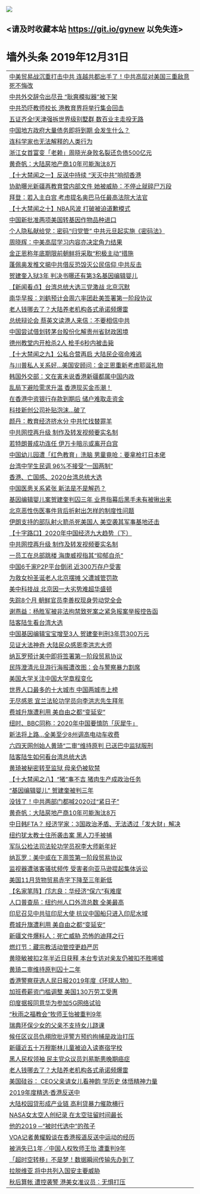 
<tr>
  <td align=center><img src="https://cdn.jsdelivr.net/gh/gyoupiodf/im1/%E5%BE%AE%E4%BF%A1%E8%AF%B4%E6%98%8E4.jpg" /></td>  
</tr>

## <请及时收藏本站 https://git.io/gynew 以免失连> </a>
# 墙外头条 2019年12月31日</a>

<table>


<tr><td colspan="2" align="left"><a href="https://xball.casa/oo.aspx?name=c1112477&key=eqxowaguscvmxdgc&from=gy">中美贸易战沉重打击中共 连越共都出手了！中共高层对美国三重敌意 死不悔改</a></td></tr>
<tr><td colspan="2" align="left"><a href="https://xball.casa/oo.aspx?name=c1112484&key=eqxowaguscvmxdgc&from=gy">中共外交辞令出尽丑 “耿爽模拟器”被下架</a></td></tr>
<tr><td colspan="2" align="left"><a href="https://xball.casa/oo.aspx?name=c1112421&key=eqxowaguscvmxdgc&from=gy">中共恐吓教师校长 港教育界将举行集会回击</a></td></tr>
<tr><td colspan="2" align="left"><a href="https://xball.casa/oo.aspx?name=c1112461&key=eqxowaguscvmxdgc&from=gy">五证齐全!天津强拆世界级别墅群 数百业主走投无路</a></td></tr>
<tr><td colspan="2" align="left"><a href="https://xball.casa/oo.aspx?name=c1112478&key=eqxowaguscvmxdgc&from=gy">中国地方政府大量债务即将到期 会发生什么？</a></td></tr>
<tr><td colspan="2" align="left"><a href="https://xball.casa/oo.aspx?name=c1112500&key=eqxowaguscvmxdgc&from=gy">连科学家也无法解释的人类行为</a></td></tr>
<tr><td colspan="2" align="left"><a href="https://xball.casa/oo.aspx?name=c1112435&key=eqxowaguscvmxdgc&from=gy">浙江女首富变「老赖」周晓光身败名裂还负债500亿元</a></td></tr>
<tr><td colspan="2" align="left"><a href="https://xball.casa/oo.aspx?name=c1112481&key=eqxowaguscvmxdgc&from=gy">黄奇帆：大陆房地产商10年可能淘汰8万</a></td></tr>
<tr><td colspan="2" align="left"><a href="https://xball.casa/oo.aspx?name=c1112427&key=eqxowaguscvmxdgc&from=gy">【十大禁闻之一】反送中持续 “天灭中共”响彻香港</a></td></tr>
<tr><td colspan="2" align="left"><a href="https://xball.casa/oo.aspx?name=c1112452&key=eqxowaguscvmxdgc&from=gy">协助曝光新疆再教育营内部文件 她被威胁：不停止就碎尸万段</a></td></tr>
<tr><td colspan="2" align="left"><a href="https://xball.casa/oo.aspx?name=c1112475&key=eqxowaguscvmxdgc&from=gy">拜登：若入主白宫 考虑提名奥巴马任最高法院大法官</a></td></tr>
<tr><td colspan="2" align="left"><a href="https://xball.casa/oo.aspx?name=c1112442&key=eqxowaguscvmxdgc&from=gy">【十大禁闻之十】NBA风波 打破被迫道歉模式</a></td></tr>
<tr><td colspan="2" align="left"><a href="https://xball.casa/oo.aspx?name=c1112502&key=eqxowaguscvmxdgc&from=gy">中国新批准两项美国转基因作物品种进口</a></td></tr>
<tr><td colspan="2" align="left"><a href="https://xball.casa/oo.aspx?name=c1112509&key=eqxowaguscvmxdgc&from=gy">个人隐私献给党：密码“归党管” 中共元旦起实施《密码法》</a></td></tr>
<tr><td colspan="2" align="left"><a href="https://xball.casa/oo.aspx?name=c1112487&key=eqxowaguscvmxdgc&from=gy">周晓辉：中美高层学习内容亦决定角力结果</a></td></tr>
<tr><td colspan="2" align="left"><a href="https://xball.casa/oo.aspx?name=c1112504&key=eqxowaguscvmxdgc&from=gy">金正恩称年底期限前朝鲜将采取“积极主动”措施</a></td></tr>
<tr><td colspan="2" align="left"><a href="https://xball.casa/oo.aspx?name=c1112501&key=eqxowaguscvmxdgc&from=gy">蓬佩奥发推文揭中共借反恐毁灭公民信仰 中共反击</a></td></tr>
<tr><td colspan="2" align="left"><a href="https://xball.casa/oo.aspx?name=c1112471&key=eqxowaguscvmxdgc&from=gy">贺建奎入狱3年 判决书曝还有第3名基因编辑婴儿</a></td></tr>
<tr><td colspan="2" align="left"><a href="https://xball.casa/oo.aspx?name=c1112469&key=eqxowaguscvmxdgc&from=gy">【新闻看点】台湾总统大选三党激战 北京沉默</a></td></tr>
<tr><td colspan="2" align="left"><a href="https://xball.casa/oo.aspx?name=c1112434&key=eqxowaguscvmxdgc&from=gy">南华早报：刘鹤预计会周六率团赴美签署第一阶段协议</a></td></tr>
<tr><td colspan="2" align="left"><a href="https://xball.casa/oo.aspx?name=c1112507&key=eqxowaguscvmxdgc&from=gy">老人钱哪去了？大陆养老机构各式承诺频爆雷</a></td></tr>
<tr><td colspan="2" align="left"><a href="https://xball.casa/oo.aspx?name=c1112483&key=eqxowaguscvmxdgc&from=gy">总统辩论会 蔡英文读港人来信：不要相信中共</a></td></tr>
<tr><td colspan="2" align="left"><a href="https://xball.casa/oo.aspx?name=c1112480&key=eqxowaguscvmxdgc&from=gy">中国尝试借划转茅台股份化解贵州省财政困境</a></td></tr>
<tr><td colspan="2" align="left"><a href="https://xball.casa/oo.aspx?name=c1112513&key=eqxowaguscvmxdgc&from=gy">德州教堂内开枪杀2人 枪手6秒内被击毙</a></td></tr>
<tr><td colspan="2" align="left"><a href="https://xball.casa/oo.aspx?name=c1112443&key=eqxowaguscvmxdgc&from=gy">【十大禁闻之九】公私合营再启 大陆民企宿命难逃</a></td></tr>
<tr><td colspan="2" align="left"><a href="https://xball.casa/oo.aspx?name=c1112503&key=eqxowaguscvmxdgc&from=gy">与川普私人关系好…美国安顾问：金正恩重新考虑耶诞礼物</a></td></tr>
<tr><td colspan="2" align="left"><a href="https://xball.casa/oo.aspx?name=c1112459&key=eqxowaguscvmxdgc&from=gy">韩国外交部：文在寅未说香港新疆都属中国内政</a></td></tr>
<tr><td colspan="2" align="left"><a href="https://xball.casa/oo.aspx?name=c1112465&key=eqxowaguscvmxdgc&from=gy">乱局下避险需求升温 香港现买金币潮！</a></td></tr>
<tr><td colspan="2" align="left"><a href="https://xball.casa/oo.aspx?name=c1112463&key=eqxowaguscvmxdgc&from=gy">在香港中资银行存款到期后 储户难取走资金</a></td></tr>
<tr><td colspan="2" align="left"><a href="https://xball.casa/oo.aspx?name=c1112488&key=eqxowaguscvmxdgc&from=gy">科技新创公司补贴泡沫…破了</a></td></tr>
<tr><td colspan="2" align="left"><a href="https://xball.casa/oo.aspx?name=c1112441&key=eqxowaguscvmxdgc&from=gy">颜丹：教育经济挤水分 中共忙找替罪羊</a></td></tr>
<tr><td colspan="2" align="left"><a href="https://xball.casa/oo.aspx?name=c1112456&key=eqxowaguscvmxdgc&from=gy">中共网控再升级  制作及转发视频要实名制</a></td></tr>
<tr><td colspan="2" align="left"><a href="https://xball.casa/oo.aspx?name=c1112464&key=eqxowaguscvmxdgc&from=gy">若特朗普成功连任 伊万卡暗示或离开白宫</a></td></tr>
<tr><td colspan="2" align="left"><a href="https://xball.casa/oo.aspx?name=c1112454&key=eqxowaguscvmxdgc&from=gy">中国幼儿园遭「红色教育」洗脑 男童竟呛：要拿枪打日本佬</a></td></tr>
<tr><td colspan="2" align="left"><a href="https://xball.casa/oo.aspx?name=c1112511&key=eqxowaguscvmxdgc&from=gy">台湾中学生民调 96%不接受“一国两制”</a></td></tr>
<tr><td colspan="2" align="left"><a href="https://xball.casa/oo.aspx?name=c1112505&key=eqxowaguscvmxdgc&from=gy">香港、亡国感、2020台湾总统大选</a></td></tr>
<tr><td colspan="2" align="left"><a href="https://xball.casa/oo.aspx?name=c1112506&key=eqxowaguscvmxdgc&from=gy">中国医患关系紧张 新法是不是解药？</a></td></tr>
<tr><td colspan="2" align="left"><a href="https://xball.casa/oo.aspx?name=c1112512&key=eqxowaguscvmxdgc&from=gy">基因编辑婴儿案贺建奎判囚三年 业界指幕后黑手未有被揪出来</a></td></tr>
<tr><td colspan="2" align="left"><a href="https://xball.casa/oo.aspx?name=c1112451&key=eqxowaguscvmxdgc&from=gy">北京恶性伤医事件背后折射出怎样的制度性问题</a></td></tr>
<tr><td colspan="2" align="left"><a href="https://xball.casa/oo.aspx?name=c1112537&key=eqxowaguscvmxdgc&from=gy">伊朗支持的部队射火箭杀死美国人 美空袭其军事基地还击</a></td></tr>
<tr><td colspan="2" align="left"><a href="https://xball.casa/oo.aspx?name=c1112440&key=eqxowaguscvmxdgc&from=gy">【十字路口】2020年中国经济九大趋势（下）</a></td></tr>
<tr><td colspan="2" align="left"><a href="https://xball.casa/oo.aspx?name=c1112473&key=eqxowaguscvmxdgc&from=gy">中共网控再升级 制作及转发视频要实名制</a></td></tr>
<tr><td colspan="2" align="left"><a href="https://xball.casa/oo.aspx?name=c1112485&key=eqxowaguscvmxdgc&from=gy">一员工在总部跳楼 海康威视指其“抑郁自杀”</a></td></tr>
<tr><td colspan="2" align="left"><a href="https://xball.casa/oo.aspx?name=c1112449&key=eqxowaguscvmxdgc&from=gy">中国6千家P2P平台倒闭 近300万存户受害</a></td></tr>
<tr><td colspan="2" align="left"><a href="https://xball.casa/oo.aspx?name=c1112516&key=eqxowaguscvmxdgc&from=gy">为救女扮圣诞老人北京摆摊 父遭城管罚款</a></td></tr>
<tr><td colspan="2" align="left"><a href="https://xball.casa/oo.aspx?name=c1112518&key=eqxowaguscvmxdgc&from=gy">美中科技战 北京因一大劣势难超华盛顿</a></td></tr>
<tr><td colspan="2" align="left"><a href="https://xball.casa/oo.aspx?name=c1112455&key=eqxowaguscvmxdgc&from=gy">失踪8个月 朝鲜官员李善权现身劳动党全会</a></td></tr>
<tr><td colspan="2" align="left"><a href="https://xball.casa/oo.aspx?name=c1112470&key=eqxowaguscvmxdgc&from=gy">谢燕益：杨胜军被非法拘禁致死案之紧急报案举报控告函</a></td></tr>
<tr><td colspan="2" align="left"><a href="https://xball.casa/oo.aspx?name=c1112508&key=eqxowaguscvmxdgc&from=gy">陆客陆生看台湾大选</a></td></tr>
<tr><td colspan="2" align="left"><a href="https://xball.casa/oo.aspx?name=c1112453&key=eqxowaguscvmxdgc&from=gy">中国基因编辑宝宝增至3人 贺建奎判刑3年罚300万元</a></td></tr>
<tr><td colspan="2" align="left"><a href="https://xball.casa/oo.aspx?name=c1112486&key=eqxowaguscvmxdgc&from=gy">见证大法神奇 大陆民众感恩李洪志大师</a></td></tr>
<tr><td colspan="2" align="left"><a href="https://xball.casa/oo.aspx?name=c1112450&key=eqxowaguscvmxdgc&from=gy">纳瓦罗预计美中即将签署第一阶段贸易协议</a></td></tr>
<tr><td colspan="2" align="left"><a href="https://xball.casa/oo.aspx?name=c1112460&key=eqxowaguscvmxdgc&from=gy">民阵澄清元旦游行海报遭改图：会与警察暴力割席</a></td></tr>
<tr><td colspan="2" align="left"><a href="https://xball.casa/oo.aspx?name=c1112479&key=eqxowaguscvmxdgc&from=gy">美国大学关注中国大学章程变化</a></td></tr>
<tr><td colspan="2" align="left"><a href="https://xball.casa/oo.aspx?name=c1112515&key=eqxowaguscvmxdgc&from=gy">世界人口最多的十大城市 中国两城市上榜</a></td></tr>
<tr><td colspan="2" align="left"><a href="https://xball.casa/oo.aspx?name=c1112494&key=eqxowaguscvmxdgc&from=gy">无尽感恩 宜兰法轮功学员向李洪志先生拜年</a></td></tr>
<tr><td colspan="2" align="left"><a href="https://xball.casa/oo.aspx?name=c1112535&key=eqxowaguscvmxdgc&from=gy">费城升旗遭利用 美自由之都“变延安”</a></td></tr>
<tr><td colspan="2" align="left"><a href="https://xball.casa/oo.aspx?name=c1112448&key=eqxowaguscvmxdgc&from=gy">纽时、BBC同称：2020年中国要慎防「灰犀牛」</a></td></tr>
<tr><td colspan="2" align="left"><a href="https://xball.casa/oo.aspx?name=c1112476&key=eqxowaguscvmxdgc&from=gy">新法将上路…全美至少8州调高电动车收费</a></td></tr>
<tr><td colspan="2" align="left"><a href="https://xball.casa/oo.aspx?name=c1112458&key=eqxowaguscvmxdgc&from=gy">六四天网创始人黄琦“二审”维持原判 已送巴中监狱服刑</a></td></tr>
<tr><td colspan="2" align="left"><a href="https://xball.casa/oo.aspx?name=c1112517&key=eqxowaguscvmxdgc&from=gy">陆客陆生如何看台湾总统大选</a></td></tr>
<tr><td colspan="2" align="left"><a href="https://xball.casa/oo.aspx?name=c1112426&key=eqxowaguscvmxdgc&from=gy">黄琦被秘密转至监狱 母亲仍被软禁</a></td></tr>
<tr><td colspan="2" align="left"><a href="https://xball.casa/oo.aspx?name=c1112445&key=eqxowaguscvmxdgc&from=gy">【十大禁闻之八】“猪”事不吉 猪肉生产成政治任务</a></td></tr>
<tr><td colspan="2" align="left"><a href="https://xball.casa/oo.aspx?name=c1112444&key=eqxowaguscvmxdgc&from=gy">“基因编辑婴儿” 贺建奎被判三年</a></td></tr>
<tr><td colspan="2" align="left"><a href="https://xball.casa/oo.aspx?name=c1112467&key=eqxowaguscvmxdgc&from=gy">没钱了！中共两部门都喊2020过“紧日子”</a></td></tr>
<tr><td colspan="2" align="left"><a href="https://xball.casa/oo.aspx?name=c1112468&key=eqxowaguscvmxdgc&from=gy">黄奇帆：大陆房地产商10年可能淘汰8万</a></td></tr>
<tr><td colspan="2" align="left"><a href="https://xball.casa/oo.aspx?name=c1112447&key=eqxowaguscvmxdgc&from=gy">中日韩FTA？ 经济学家：3国政治矛盾、无法透过「发大财」解决</a></td></tr>
<tr><td colspan="2" align="left"><a href="https://xball.casa/oo.aspx?name=c1112510&key=eqxowaguscvmxdgc&from=gy">纽约犹太教士住所袭击案 黑人刀手被捕</a></td></tr>
<tr><td colspan="2" align="left"><a href="https://xball.casa/oo.aspx?name=c1112439&key=eqxowaguscvmxdgc&from=gy">军队公检法司法轮功学员祝李大师新年好</a></td></tr>
<tr><td colspan="2" align="left"><a href="https://xball.casa/oo.aspx?name=c1112466&key=eqxowaguscvmxdgc&from=gy">纳瓦罗：美中或在下周签第一阶段贸易协议</a></td></tr>
<tr><td colspan="2" align="left"><a href="https://xball.casa/oo.aspx?name=c1112433&key=eqxowaguscvmxdgc&from=gy">监视器遭骇客骚扰频传 受害者向亚马逊提起集体诉讼</a></td></tr>
<tr><td colspan="2" align="left"><a href="https://xball.casa/oo.aspx?name=c1112462&key=eqxowaguscvmxdgc&from=gy">美国11月货物贸易赤字下降至三年新低</a></td></tr>
<tr><td colspan="2" align="left"><a href="https://xball.casa/oo.aspx?name=c1112472&key=eqxowaguscvmxdgc&from=gy">【名家笔阵】邝志良：华经济“保六”有难度</a></td></tr>
<tr><td colspan="2" align="left"><a href="https://xball.casa/oo.aspx?name=c1112499&key=eqxowaguscvmxdgc&from=gy">人口普查局：纽约州人口外流总数 全美最高</a></td></tr>
<tr><td colspan="2" align="left"><a href="https://xball.casa/oo.aspx?name=c1112536&key=eqxowaguscvmxdgc&from=gy">印尼召见中共驻印尼大使 抗议中国船只进入印尼水域</a></td></tr>
<tr><td colspan="2" align="left"><a href="https://xball.casa/oo.aspx?name=c1112492&key=eqxowaguscvmxdgc&from=gy">费城升旗遭利用 美自由之都“变延安”</a></td></tr>
<tr><td colspan="2" align="left"><a href="https://xball.casa/oo.aspx?name=c1112498&key=eqxowaguscvmxdgc&from=gy">新疆文件爆料人：死亡威胁 恐怖的迪拜之行</a></td></tr>
<tr><td colspan="2" align="left"><a href="https://xball.casa/oo.aspx?name=c1112528&key=eqxowaguscvmxdgc&from=gy">燃灯节：藏宗教活动管控更趋严厉</a></td></tr>
<tr><td colspan="2" align="left"><a href="https://xball.casa/oo.aspx?name=c1112529&key=eqxowaguscvmxdgc&from=gy">黄晓敏被扣2年半近日获释 本台专访对亲友仍被扣不胜唏嘘</a></td></tr>
<tr><td colspan="2" align="left"><a href="https://xball.casa/oo.aspx?name=c1112531&key=eqxowaguscvmxdgc&from=gy">黄琦二审维持原判囚十二年</a></td></tr>
<tr><td colspan="2" align="left"><a href="https://xball.casa/oo.aspx?name=c1112533&key=eqxowaguscvmxdgc&from=gy">香港警察获选人民日报2019年度《环球人物》</a></td></tr>
<tr><td colspan="2" align="left"><a href="https://xball.casa/oo.aspx?name=c1112474&key=eqxowaguscvmxdgc&from=gy">加班费薪资门槛调整 美国130万劳工受惠</a></td></tr>
<tr><td colspan="2" align="left"><a href="https://xball.casa/oo.aspx?name=c1112457&key=eqxowaguscvmxdgc&from=gy">印度据报同意华为参加5G网络试验</a></td></tr>
<tr><td colspan="2" align="left"><a href="https://xball.casa/oo.aspx?name=c1112490&key=eqxowaguscvmxdgc&from=gy">“秋雨之福教会”牧师王怡被重判9年</a></td></tr>
<tr><td colspan="2" align="left"><a href="https://xball.casa/oo.aspx?name=c1112527&key=eqxowaguscvmxdgc&from=gy">瑞典环保少女的父亲不支持女儿跷课</a></td></tr>
<tr><td colspan="2" align="left"><a href="https://xball.casa/oo.aspx?name=c1112534&key=eqxowaguscvmxdgc&from=gy">候任区议员仇栩欣批评警方预约拘捕是政治打压</a></td></tr>
<tr><td colspan="2" align="left"><a href="https://xball.casa/oo.aspx?name=c1112526&key=eqxowaguscvmxdgc&from=gy">新疆近五十万穆斯林儿童被迫入读寄宿学校</a></td></tr>
<tr><td colspan="2" align="left"><a href="https://xball.casa/oo.aspx?name=c1112495&key=eqxowaguscvmxdgc&from=gy">黑人民权领袖 民主党众议员刘易斯患晚期癌症</a></td></tr>
<tr><td colspan="2" align="left"><a href="https://xball.casa/oo.aspx?name=c1112493&key=eqxowaguscvmxdgc&from=gy">老人钱哪去了？大陆养老机构各式承诺频爆雷</a></td></tr>
<tr><td colspan="2" align="left"><a href="https://xball.casa/oo.aspx?name=c1112530&key=eqxowaguscvmxdgc&from=gy">美国硅谷： CEO父亲请女儿看神韵 学历史 体悟精神力量</a></td></tr>
<tr><td colspan="2" align="left"><a href="https://xball.casa/oo.aspx?name=c1112496&key=eqxowaguscvmxdgc&from=gy">2019年度精选·香港反送中</a></td></tr>
<tr><td colspan="2" align="left"><a href="https://xball.casa/oo.aspx?name=c1112491&key=eqxowaguscvmxdgc&from=gy">大陆校园贷形成产业链 高利贷暴力催款横行</a></td></tr>
<tr><td colspan="2" align="left"><a href="https://xball.casa/oo.aspx?name=c1112497&key=eqxowaguscvmxdgc&from=gy">NASA女太空人创纪录 在太空驻留时间最长</a></td></tr>
<tr><td colspan="2" align="left"><a href="https://xball.casa/oo.aspx?name=c1112525&key=eqxowaguscvmxdgc&from=gy">他的2019 ─“被时代选中”的孩子</a></td></tr>
<tr><td colspan="2" align="left"><a href="https://xball.casa/oo.aspx?name=c1112532&key=eqxowaguscvmxdgc&from=gy">VOA记者黄耀毅谈在香港报道反送中运动的经历</a></td></tr>
<tr><td colspan="2" align="left"><a href="https://xball.casa/oo.aspx?name=c1112524&key=eqxowaguscvmxdgc&from=gy">被消失已1年╱中国人权牧师王怡 遭重判9年</a></td></tr>
<tr><td colspan="2" align="left"><a href="https://xball.casa/oo.aspx?name=c1112521&key=eqxowaguscvmxdgc&from=gy">「超时空转移」不是梦！数据瞬间传输先办到了</a></td></tr>
<tr><td colspan="2" align="left"><a href="https://xball.casa/oo.aspx?name=c1112522&key=eqxowaguscvmxdgc&from=gy">拉脱维亚 将中共列入国安主要威胁</a></td></tr>
<tr><td colspan="2" align="left"><a href="https://xball.casa/oo.aspx?name=c1112523&key=eqxowaguscvmxdgc&from=gy">秋后算帐 遭控袭警 港美女准议员︰无惧打压</a></td></tr>

</table>

